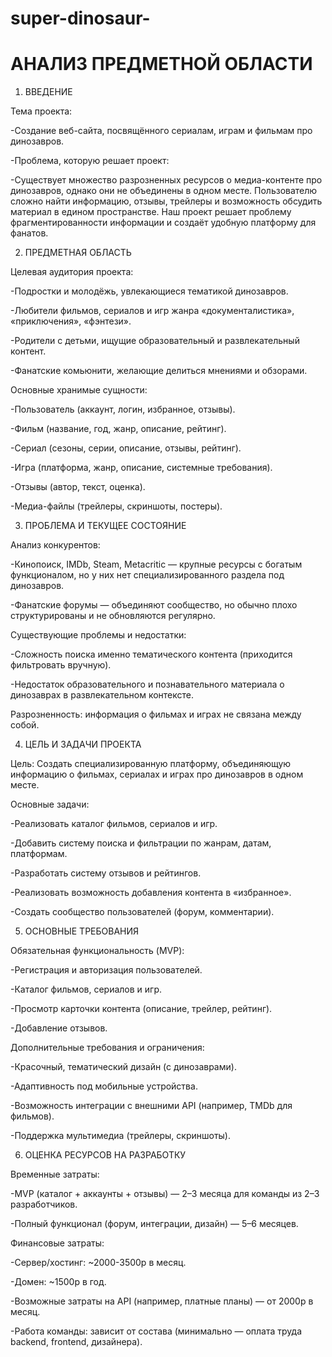 # super-dinosaur-

# АНАЛИЗ ПРЕДМЕТНОЙ ОБЛАСТИ
1. ВВЕДЕНИЕ

Тема проекта:

-Создание веб-сайта, посвящённого сериалам, играм и фильмам про динозавров.

-Проблема, которую решает проект:

-Существует множество разрозненных ресурсов о медиа-контенте про динозавров, однако они не объединены в одном месте. Пользователю сложно найти информацию, отзывы, трейлеры и возможность обсудить материал в едином пространстве. Наш проект решает проблему фрагментированности информации и создаёт удобную платформу для фанатов.

2. ПРЕДМЕТНАЯ ОБЛАСТЬ

Целевая аудитория проекта:

-Подростки и молодёжь, увлекающиеся тематикой динозавров.

-Любители фильмов, сериалов и игр жанра «документалистика», «приключения», «фэнтези».

-Родители с детьми, ищущие образовательный и развлекательный контент.

-Фанатские комьюнити, желающие делиться мнениями и обзорами.

Основные хранимые сущности:

-Пользователь (аккаунт, логин, избранное, отзывы).

-Фильм (название, год, жанр, описание, рейтинг).

-Сериал (сезоны, серии, описание, отзывы, рейтинг).

-Игра (платформа, жанр, описание, системные требования).

-Отзывы (автор, текст, оценка).

-Медиа-файлы (трейлеры, скриншоты, постеры).

3. ПРОБЛЕМА И ТЕКУЩЕЕ СОСТОЯНИЕ

Анализ конкурентов:

-Кинопоиск, IMDb, Steam, Metacritic — крупные ресурсы с богатым функционалом, но у них нет специализированного раздела под динозавров.

-Фанатские форумы — объединяют сообщество, но обычно плохо структурированы и не обновляются регулярно.

Существующие проблемы и недостатки:

-Сложность поиска именно тематического контента (приходится фильтровать вручную).

-Недостаток образовательного и познавательного материала о динозаврах в развлекательном контексте.

Разрозненность: информация о фильмах и играх не связана между собой.

4. ЦЕЛЬ И ЗАДАЧИ ПРОЕКТА

Цель:
Создать специализированную платформу, объединяющую информацию о фильмах, сериалах и играх про динозавров в одном месте.

Основные задачи:

-Реализовать каталог фильмов, сериалов и игр.

-Добавить систему поиска и фильтрации по жанрам, датам, платформам.

-Разработать систему отзывов и рейтингов.

-Реализовать возможность добавления контента в «избранное».

-Создать сообщество пользователей (форум, комментарии).

5. ОСНОВНЫЕ ТРЕБОВАНИЯ

Обязательная функциональность (MVP):

-Регистрация и авторизация пользователей.

-Каталог фильмов, сериалов и игр.

-Просмотр карточки контента (описание, трейлер, рейтинг).

-Добавление отзывов.

Дополнительные требования и ограничения:

-Красочный, тематический дизайн (с динозаврами).

-Адаптивность под мобильные устройства.

-Возможность интеграции с внешними API (например, TMDb для фильмов).

-Поддержка мультимедиа (трейлеры, скриншоты).

6. ОЦЕНКА РЕСУРСОВ НА РАЗРАБОТКУ

Временные затраты:

-MVP (каталог + аккаунты + отзывы) — 2–3 месяца для команды из 2–3 разработчиков.

-Полный функционал (форум, интеграции, дизайн) — 5–6 месяцев.

Финансовые затраты:

-Сервер/хостинг: ~2000-3500р в месяц.

-Домен: ~1500р в год.

-Возможные затраты на АPI (например, платные планы) — от 2000р в месяц.

-Работа команды: зависит от состава (минимально — оплата труда backend, frontend, дизайнера).

